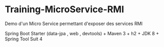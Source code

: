 # Training-MicroService-RMI
Demo d'un Micro Service permettant d'exposer des services RMI

Spring Boot Starter (data-jpa , web , devtools) + Maven 3 + h2 + JDK 8 + Spring Tool Suit 4 


    
 
